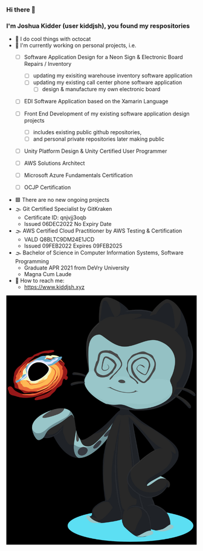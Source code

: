 ### Hi there 👋
### I'm Joshua Kidder (user kiddjsh), you found my respositories

- 👾 I do cool things with octocat
- 🍂 I'm currently working on personal projects, i.e.
     - [ ] Software Application Design for a Neon Sign & Electronic Board Repairs / Inventory
          - [ ] updating my exisiting warehouse inventory software application
          - [ ] updating my existing call center phone software application 
               - [ ] design & manufacture my own electronic board 
     
     - [ ] EDI Software Application based on the Xamarin Language
     
     - [ ] Front End Development of my existing software application design projects
          - [ ] includes existing public github repositories,
          - [ ] and personal private repositories later making public
           
     - [ ] Unity Platform Design & Unity Certified User Programmer
     - [ ] AWS Solutions Architect
     - [ ] Microsoft Azure Fundamentals Certification
     - [ ] OCJP Certification

- 🟩 There are no new ongoing projects
- 🌫️ Git Certified Specialist by GitKraken
     - Certificate ID: qnjvjj3oqb
     - Issued 06DEC2022 No Expiry Date 
- 🌫️ AWS Certified Cloud Practitioner by AWS Testing & Certification
     - VALD Q8BLTC9DM24E1JCD
     - Issued 09FEB2022 Expires 09FEB2025 
- 🌫️ Bachelor of Science in Computer Information Systems, Software Programming
     - Graduate APR 2021 from DeVry University
     - Magna Cum Laude 
- 💬 How to reach me:
     - https://www.kiddjsh.xyz 

![myOctocat](https://github.com/kiddjsh/kiddjsh/blob/main/octocat-kiddjsh-avatar.jpg)


<!--
**kiddjsh/kiddjsh** is a ✨ _special_ ✨ repository because its `README.md` (this file) appears on your GitHub profile.

Here are some ideas to get you started:

- 🔭 I’m currently working on ...
- 🌱 I’m currently learning ...
- 👯 I’m looking to collaborate on ...
- 🤔 I’m looking for help with ...
- 💬 Ask me about ...
- 📫 How to reach me: ...
- 😄 Pronouns: ...
- ⚡ Fun fact: ...
-->
